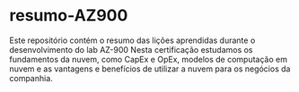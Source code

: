 # resumo-AZ900
Este repositório contém o resumo das lições aprendidas durante o desenvolvimento do lab AZ-900
Nesta certificação estudamos os fundamentos da nuvem, como CapEx e OpEx, modelos de computação em nuvem e as vantagens e benefícios de utilizar a nuvem para os negócios da companhia.
